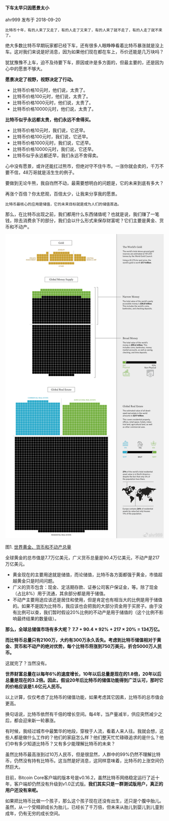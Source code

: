 #### 下车太早只因愿景太小 ####
ahr999  发布于 2018-09-20 

    比特币十年，有的人来了又走了，有的人走了又来了，有的人来了就不走了，有的人走了就不来了。
​​绝大多数比特币早期玩家都已经下车，还有很多人眼睁睁看着比特币暴涨就是没上车。这对我们来说是好消息，因为如果他们现在都在车上，币价还能是几万块吗？

犹犹豫豫不上车，迫不及待要下车，原因或许是多方面的，但最主要的，还是因为心中的愿景不够大。

**愿景决定了视野，视野决定了行动。**

- 比特币价格10元时，他们说，太贵了。
- 比特币价格100元时，他们说，太贵了。
- 比特币价格1000元时，他们说，太贵了。
- 比特币价格10000元时，他们说，太贵了。

**比特币似乎永远都太贵，他们永远不舍得买。**

- 比特币价格10元时，我们说，它还早。
- 比特币价格100元时，我们说，它还早。
- 比特币价格1000元时，我们说，它还早。
- 比特币价格10000元时，我们说，它还早。
- 比特币似乎永远都还早，我们永远不舍得卖。

心中没有愿景，或许还能扛过熊市，但绝对守不住牛市。一涨你就会卖的，千万不要不信，48万哥就是活生生的例子。

要做到无论牛熊，我自岿然不动，最需要想明白的问题是，它的未来到底有多大？

再涨个百倍？你太悲观，百倍太少，让我来分享我的愿景。

    比特币最核心的应用是储值，它的未来目标就是成为人们的储值首选。

那么，在比特币出现之前，我们都用什么东西储值呢？也就是说，我们赚了一笔钱，除去消费余下的部分，我们会以什么形式来保存财富呢？它们主要是黄金、货币和不动产。

![](image/gold.jpg)

图1. [世界黄金、货币和不动产总量](http://money.visualcapitalist.com)

全球黄金的总市值是7.7万亿美元，广义货币总量是90.4万亿美元，不动产是217万亿美元。

- 黄金现在的主要用途就是储值，而论储值，比特币各方面都强于黄金，市值超越黄金只是时间问题。
- 广义的货币包含：现金、定活期存款、证券公司客户保证金，等。除了现金（占比8%）用于流通，其余部分都是用于储值。
- 不动产主要用途应该还是居住和使用，但是肯定也有相当大的比例是用于储值的。如果不是因为比特币，我应该也会把我的大部分资金用于买房子。由于没有比例可以查，我们暂时假设20%比例的不动产是用于储值的（这个比例不影响最终结果的数量级）。

**那么，全球总储值市场有多大呢？ 7.7 + 90.4 × 92% + 217 × 20% = 134万亿。**

**而比特币总量只有2100万，大约有300万永久丢失。考虑到比特币储值相对于黄金、货币和不动产的绝对优势，每个比特币将涨到750万美元，折合5000万人民币。**

这就完了？当然没有。

**世界财富总量在以每年6%的速度增长，10年以后总量是现在的1.8倍，20年以后总量是现在的3.2倍。因此，假设20年后比特币的储值功能得到广泛认可，那时它的价格应该是1.6亿元人民币。**

以上计算，仅仅考虑了比特币的储值功能，如果考虑其它因素，比特币的总市值会更高。

换句话说，比特币依然有千倍的增长空间。每4年，当产量减半，供应突然减少之后，都会迎来新一轮暴涨。

有时候，我经过城市中最繁华的地段，穿梭于人流，看着人来人往。我就会想，这些人都是做什么工作的？他们的家庭怎么样？他们整天忙忙碌碌追求的是什么？他们中有多少知道比特币？又有多少能理解比特币的未来？

虽然比特币最高涨到过10万人民币，但是很显然，人群中的99%仍然不理解比特币，仍然没有持有比特币。这当然是好消息，这同样意味着，比特币的上涨空间仍然巨大。

目前，Bitcoin Core客户端的版本号是v0.16.2，虽然比特币网络稳定运行了近十年，客户端却仍然没有升级到v1.0正式版。**我们其实只是一群测试版用户，真正的用户还没有来呢。**

如果把比特币比做一个孩子，那么这个孩子现在还没有出生，还只是个腹中胎儿。虽然，从一个受精卵成长为胎儿，已经长了千万倍，但未来从胎儿到婴儿到儿童到成年，仍有无穷的成长空间。​​​